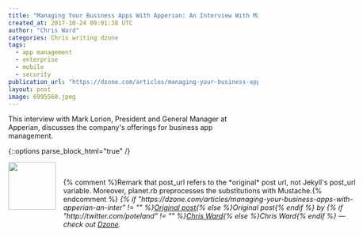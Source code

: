 ```yaml
---
title: "Managing Your Business Apps With Apperian: An Interview With Mark Lorion..."
created_at: 2017-10-24 09:01:38 UTC
author: "Chris Ward"
categories: Chris writing dzone
tags: 
  - app management
  - enterprise
  - mobile
  - security
publication_url: "https://dzone.com/articles/managing-your-business-apps-with-apperian-an-inter"
layout: post
image: 6995560.jpeg
---
```

This interview with Mark Lorion, President and General Manager at Apperian, discusses the company's offerings for business app management.


{::options parse_block_html="true" /}
<div class="author">
   <img src="http://www.rss-specifications.com/rss-spec-rss.gif" style="width: 96px; height: 96;">
   <span style="position: absolute; padding: 32px 15px;">{% comment %}Remark that post_url refers to the *original* post url, not Jekyll's post_url variable. Moreover, planet.rb preprocesses the substitutions with Mustache.{% endcomment %}
      <i>{% if "https://dzone.com/articles/managing-your-business-apps-with-apperian-an-inter" != "" %}<a href="https://dzone.com/articles/managing-your-business-apps-with-apperian-an-inter">Original post</a>{% else %}Original post{% endif %} by {% if "http://twitter.com/poteland" != "" %}<a href="http://twitter.com/poteland">Chris Ward</a>{% else %}Chris Ward{% endif %} &mdash; check out <a href="https://dzone.com">Dzone</a>.</i>
  </span>
</div>
